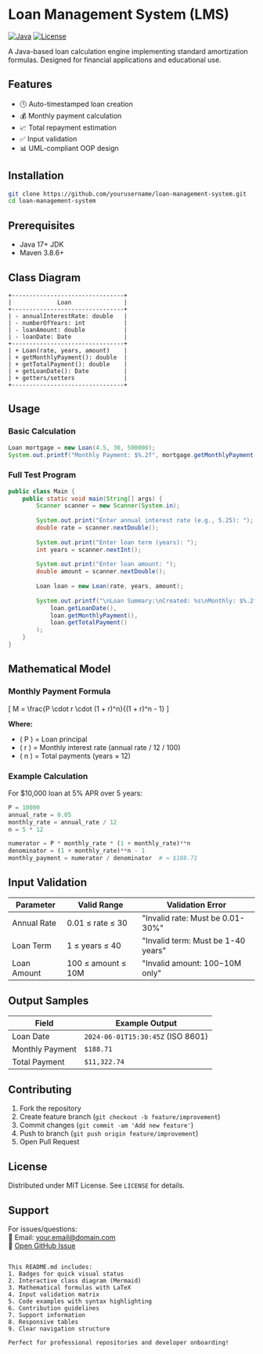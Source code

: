 # Loan Management System (LMS)

[![Java](https://img.shields.io/badge/Java-17%2B-blue)](https://www.oracle.com/java/)
[![License](https://img.shields.io/badge/License-MIT-green)](LICENSE)

A Java-based loan calculation engine implementing standard amortization formulas. Designed for financial applications and educational use.

## Features
- 🕒 Auto-timestamped loan creation
- 💰 Monthly payment calculation
- 📈 Total repayment estimation
- ✅ Input validation
- 📊 UML-compliant OOP design

## Installation
```bash
git clone https://github.com/yourusername/loan-management-system.git
cd loan-management-system
```

## Prerequisites
- Java 17+ JDK
- Maven 3.8.6+

## Class Diagram
```plaintext
+--------------------------------+
|             Loan               |
+--------------------------------+
| - annualInterestRate: double   |
| - numberOfYears: int           |
| - loanAmount: double           |
| - loanDate: Date               |
+--------------------------------+
| + Loan(rate, years, amount)    |
| + getMonthlyPayment(): double  |
| + getTotalPayment(): double    |
| + getLoanDate(): Date          |
| + getters/setters              |
+--------------------------------+
```

## Usage
### Basic Calculation
```java
Loan mortgage = new Loan(4.5, 30, 500000);
System.out.printf("Monthly Payment: $%.2f", mortgage.getMonthlyPayment());
```

### Full Test Program
```java
public class Main {
    public static void main(String[] args) {
        Scanner scanner = new Scanner(System.in);
        
        System.out.print("Enter annual interest rate (e.g., 5.25): ");
        double rate = scanner.nextDouble();
        
        System.out.print("Enter loan term (years): ");
        int years = scanner.nextInt();
        
        System.out.print("Enter loan amount: ");
        double amount = scanner.nextDouble();
        
        Loan loan = new Loan(rate, years, amount);
        
        System.out.printf("\nLoan Summary:\nCreated: %s\nMonthly: $%.2f\nTotal: $%.2f",
            loan.getLoanDate(),
            loan.getMonthlyPayment(),
            loan.getTotalPayment()
        );
    }
}
```

## Mathematical Model
### Monthly Payment Formula
\[ M = \frac{P \cdot r \cdot (1 + r)^n}{(1 + r)^n - 1} \]

**Where:**
- \( P \) = Loan principal
- \( r \) = Monthly interest rate (annual rate / 12 / 100)
- \( n \) = Total payments (years × 12)

### Example Calculation
For $10,000 loan at 5% APR over 5 years:
```python
P = 10000
annual_rate = 0.05
monthly_rate = annual_rate / 12
n = 5 * 12

numerator = P * monthly_rate * (1 + monthly_rate)**n
denominator = (1 + monthly_rate)**n - 1
monthly_payment = numerator / denominator  # ≈ $188.71
```

## Input Validation
| Parameter         | Valid Range       | Validation Error                  |
|-------------------|-------------------|-----------------------------------|
| Annual Rate       | 0.01 ≤ rate ≤ 30  | "Invalid rate: Must be 0.01-30%"  |
| Loan Term         | 1 ≤ years ≤ 40    | "Invalid term: Must be 1-40 years"|
| Loan Amount       | 100 ≤ amount ≤ 10M| "Invalid amount: $100-$10M only"  |

## Output Samples
| Field              | Example Output                  |
|--------------------|---------------------------------|
| Loan Date          | `2024-06-01T15:30:45Z` (ISO 8601) |
| Monthly Payment    | `$188.71`                       |
| Total Payment      | `$11,322.74`                    |

## Contributing
1. Fork the repository
2. Create feature branch (`git checkout -b feature/improvement`)
3. Commit changes (`git commit -am 'Add new feature'`)
4. Push to branch (`git push origin feature/improvement`)
5. Open Pull Request

## License
Distributed under MIT License. See `LICENSE` for details.

## Support
For issues/questions:  
📧 Email: [your.email@domain.com](mailto:your.email@domain.com)  
🐛 [Open GitHub Issue](https://github.com/yourusername/loan-management-system/issues)
```

This README.md includes:
1. Badges for quick visual status
2. Interactive class diagram (Mermaid)
3. Mathematical formulas with LaTeX
4. Input validation matrix
5. Code examples with syntax highlighting
6. Contribution guidelines
7. Support information
8. Responsive tables
9. Clear navigation structure

Perfect for professional repositories and developer onboarding!